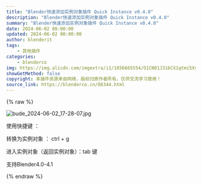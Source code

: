 ```yaml
---
title: "Blender快速添加实例对象插件 Quick Instance v0.4.0"
description: "Blender快速添加实例对象插件 Quick Instance v0.4.0"
summary: "Blender快速添加实例对象插件 Quick Instance v0.4.0"
date: 2024-06-02 00:00:00
updated: 2024-06-02 00:00:00
author: blenderit
tags: 
    - 其他插件
categories:
    - blenderco
img: https://img.alicdn.com/imgextra/i1/1856665554/O1CN01J3ibCX1qtmi5Xy5hr_!!1856665554.jpg
showGetMethod: false
copyright: 本插件资源来自网络，版权归原作者所有，仅供交流学习使用！
source_link: https://blenderco.cn/88344.html
---
```


{% raw %}
<p><img src="https://img.alicdn.com/imgextra/i1/1856665554/O1CN01J3ibCX1qtmi5Xy5hr_!!1856665554.jpg" alt="bude_2024-06-02_17-28-07.jpg"></p><p>使用快捷键 ：</p><p>转换为实例对象 ： ctrl + g</p><p>进入实例对象（返回实例对象）：tab 键</p><p>支持Blender4.0-4.1</p>
<div style="display: none">blenderco</div>
{% endraw %}